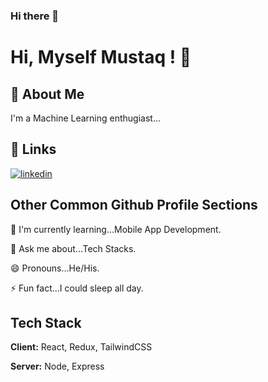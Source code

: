 ### Hi there 👋



# Hi, Myself Mustaq ! 👋


## 🚀 About Me
I'm a Machine Learning enthugiast...


## 🔗 Links

[![linkedin](https://img.shields.io/badge/linkedin-0A66C2?style=for-the-badge&logo=linkedin&logoColor=white)](https://www.linkedin.com/in/mustaq-ahamed-bulbul-763142185//)


## Other Common Github Profile Sections

🧠 I'm currently learning...Mobile App Development. 

💬 Ask me about...Tech Stacks.

😄 Pronouns...He/His.

⚡️ Fun fact...I could sleep all day.


## Tech Stack

**Client:** React, Redux, TailwindCSS

**Server:** Node, Express
